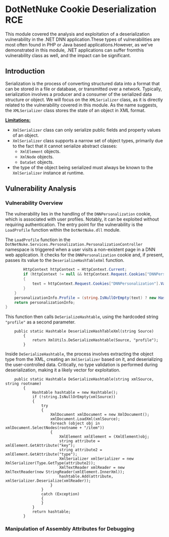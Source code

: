 # DotNetNuke Cookie Deserialization RCE
This module covered the analysis and exploitation of a deserialization vulnerability in the .NET DNN application.These types of vulnerabilities are most often found in PHP or Java based applications.However, as we’ve demonstrated in this module, .NET applications can suffer fromthis vulnerability class as well, and the impact can be significant.
## Introduction
Serialization is the process of converting structured data into a format that can be stored in a file or database, or transmitted over a network. Typically, serialization involves a producer and a consumer of the serialized data structure or object.
We will focus on the `XMLSerializer` class, as it is directly related to the vulnerability covered in this module. As the name suggests, the `XMLSerializer` class stores the state of an object in XML format.

**[Limitations:](https://learn.microsoft.com/en-us/dotnet/standard/serialization/introducing-xml-serialization#items-that-can-be-serialized)**
- `XmlSerializer` class can only serialize public fields and property values of an object.
- `XmlSerializer` class supports a narrow set of object types, primarily due to the fact that it cannot serialize abstract classes:
  - `XmlElement` objects.
  - `XmlNode` objects.
  - `DataSet` objects.
- the type of the object being serialized must always be known to the `XmlSerializer` instance at runtime.
## Vulnerability Analysis
### Vulnerability Overview
The vulnerability lies in the handling of the `DNNPersonalization` cookie, which is associated with user profiles. Notably, it can be exploited without requiring authentication. The entry point for the vulnerability is the `LoadProfile` function within the `DotNetNuke.dll` module.

The `LoadProfile` function in the `DotNetNuke.Services.Personalization.PersonalizationController` namespace is triggered when a user visits a non-existent page in a DNN web application. It checks for the `DNNPersonalization` cookie and, if present, passes its value to the `DeserializeHashTableXml` function. 

```c#
		HttpContext httpContext = HttpContext.Current;
		if (httpContext != null && httpContext.Request.Cookies["DNNPersonalization"] != null)
		{
			text = httpContext.Request.Cookies["DNNPersonalization"].Value;
		}
	}
	personalizationInfo.Profile = (string.IsNullOrEmpty(text) ? new Hashtable() : Globals.DeserializeHashTableXml(text));
	return personalizationInfo;
}
```

This function then calls `DeSerializeHashtable`, using the hardcoded string `"profile"` as a second parameter.

```
    public static Hashtable DeserializeHashTableXml(string Source)
		{
			return XmlUtils.DeSerializeHashtable(Source, "profile");
		}
```

Inside `DeSerializeHashtable`, the process involves extracting the object type from the XML, creating an `XmlSerializer` based on it, and deserializing the user-controlled data. Critically, no type validation is performed during deserialization, making it a likely vector for exploitation.

```
    public static Hashtable DeSerializeHashtable(string xmlSource, string rootname)
		{
			Hashtable hashtable = new Hashtable();
			if (!string.IsNullOrEmpty(xmlSource))
			{
				try
				{
					XmlDocument xmlDocument = new XmlDocument();
					xmlDocument.LoadXml(xmlSource);
					foreach (object obj in xmlDocument.SelectNodes(rootname + "/item"))
					{
						XmlElement xmlElement = (XmlElement)obj;
						string attribute = xmlElement.GetAttribute("key");
						string attribute2 = xmlElement.GetAttribute("type");
						XmlSerializer xmlSerializer = new XmlSerializer(Type.GetType(attribute2));
						XmlTextReader xmlReader = new XmlTextReader(new StringReader(xmlElement.InnerXml));
						hashtable.Add(attribute, xmlSerializer.Deserialize(xmlReader));
					}
				}
				catch (Exception)
				{
				}
			}
			return hashtable;
		}
```

### Manipulation of Assembly Attributes for Debugging
